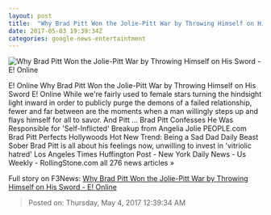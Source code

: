 ```yaml
---
layout: post
title:  "Why Brad Pitt Won the Jolie-Pitt War by Throwing Himself on His Sword - E! Online"
date: 2017-05-03 19:39:34Z
categories: google-news-entertaintment
---
```


![Why Brad Pitt Won the Jolie-Pitt War by Throwing Himself on His Sword - E! Online](http://akns-images.eonline.com/eol_images/Entire_Site/201742/rs_600x600-170502085334-600.brad-pitt-gq-style-1.5217.jpg?downsize=450:*&crop=450:350;left,top)

E! Online Why Brad Pitt Won the Jolie-Pitt War by Throwing Himself on His Sword E! Online While we're fairly used to female stars turning the hindsight light inward in order to publicly purge the demons of a failed relationship, fewer and far between are the moments when a man willingly steps up and flays himself for all to savor. And Pitt ... Brad Pitt Confesses He Was Responsible for 'Self-Inflicted' Breakup from Angelia Jolie PEOPLE.com Brad Pitt Perfects Hollywoods Hot New Trend: Being a Sad Dad Daily Beast Sober Brad Pitt is all about his feelings now, unwilling to invest in 'vitriolic hatred' Los Angeles Times Huffington Post - New York Daily News - Us Weekly - RollingStone.com all 276 news articles »


Full story on F3News: [Why Brad Pitt Won the Jolie-Pitt War by Throwing Himself on His Sword - E! Online](http://www.f3nws.com/n/YgVEe)

> Posted on: Thursday, May 4, 2017 12:39:34 AM

